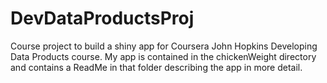 DevDataProductsProj
===================

Course project to build a shiny app for Coursera John Hopkins Developing Data 
Products course.  My app is contained in the chickenWeight directory and contains
a ReadMe in that folder describing the app in more detail.
